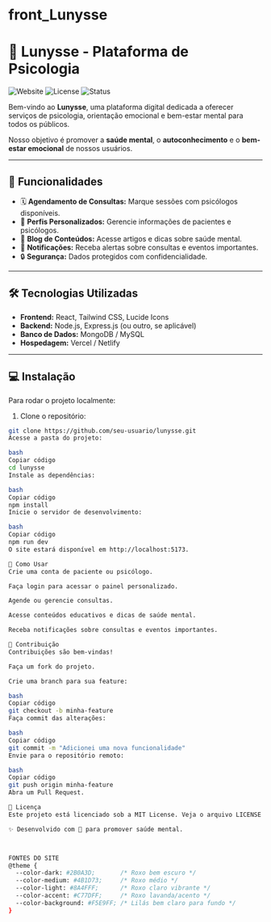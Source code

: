 # front_Lunysse
 
# 🌙 Lunysse - Plataforma de Psicologia

![Website](https://img.shields.io/badge/Website-Online-brightgreen) ![License](https://img.shields.io/badge/License-MIT-blue) ![Status](https://img.shields.io/badge/Status-Em%20Desenvolvimento-orange)

Bem-vindo ao **Lunysse**, uma plataforma digital dedicada a oferecer serviços de psicologia, orientação emocional e bem-estar mental para todos os públicos.  

Nosso objetivo é promover a **saúde mental**, o **autoconhecimento** e o **bem-estar emocional** de nossos usuários.  

---

## 📌 Funcionalidades

- 🗓 **Agendamento de Consultas:** Marque sessões com psicólogos disponíveis.  
- 👤 **Perfis Personalizados:** Gerencie informações de pacientes e psicólogos.  
- 📝 **Blog de Conteúdos:** Acesse artigos e dicas sobre saúde mental.  
- 🔔 **Notificações:** Receba alertas sobre consultas e eventos importantes.  
- 🔒 **Segurança:** Dados protegidos com confidencialidade.  

---

## 🛠 Tecnologias Utilizadas

- **Frontend:** React, Tailwind CSS, Lucide Icons  
- **Backend:** Node.js, Express.js (ou outro, se aplicável)  
- **Banco de Dados:** MongoDB / MySQL  
- **Hospedagem:** Vercel / Netlify  

---

## 💻 Instalação

Para rodar o projeto localmente:

1. Clone o repositório:  
```bash
git clone https://github.com/seu-usuario/lunysse.git
Acesse a pasta do projeto:

bash
Copiar código
cd lunysse
Instale as dependências:

bash
Copiar código
npm install
Inicie o servidor de desenvolvimento:

bash
Copiar código
npm run dev
O site estará disponível em http://localhost:5173.

🚀 Como Usar
Crie uma conta de paciente ou psicólogo.

Faça login para acessar o painel personalizado.

Agende ou gerencie consultas.

Acesse conteúdos educativos e dicas de saúde mental.

Receba notificações sobre consultas e eventos importantes.

🤝 Contribuição
Contribuições são bem-vindas!

Faça um fork do projeto.

Crie uma branch para sua feature:

bash
Copiar código
git checkout -b minha-feature
Faça commit das alterações:

bash
Copiar código
git commit -m "Adicionei uma nova funcionalidade"
Envie para o repositório remoto:

bash
Copiar código
git push origin minha-feature
Abra um Pull Request.

📄 Licença
Este projeto está licenciado sob a MIT License. Veja o arquivo LICENSE para mais detalhes.

✨ Desenvolvido com 💜 para promover saúde mental.



FONTES DO SITE
@theme {
  --color-dark: #2B0A3D;       /* Roxo bem escuro */
  --color-medium: #4B1D73;     /* Roxo médio */
  --color-light: #8A4FFF;      /* Roxo claro vibrante */
  --color-accent: #C77DFF;     /* Roxo lavanda/acento */
  --color-background: #F5E9FF; /* Lilás bem claro para fundo */
}
